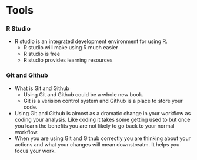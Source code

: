 # Tools

### R Studio

* R studio is an integrated development environment for using R.
  * R studio will make using R much easier
  * R studio is free
  * R studio provides learning resources

### Git and Github

* What is Git and Github
  * Using Git and Github could be a whole new book.
  * Git is a verision control system and Github is a place to store your code.
* Using Git and Github is almost as a dramatic change in your workflow as coding your analysis. Like coding it takes some getting used to but once you learn the benefits you are not likely to go back to your normal workflow. 
* When you are using Git and Github correctly you are thinking about your actions and what your changes will mean downstreatm. It helps you focus your work.





